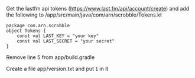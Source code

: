 Get the lastfm api tokens (https://www.last.fm/api/account/create)
and add the following to /app/src/main/java/com/arn/scrobble/Tokens.kt
```
package com.arn.scrobble
object Tokens {
    const val LAST_KEY = "your key"
    const val LAST_SECRET = "your secret"
}
```
Remove line 5 from app/build.gradle

Create a file app/version.txt and put `1` in it
